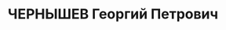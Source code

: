 ---
title: ЧЕРНЫШЕВ Георгий Петрович
description: '1901 г.р., русский, член ВКП(б), полковой комиссар, нач. политотдела
  58 СД КВО.

  ВКВС - 25.12.1937, ВМН. Расстрелян 26.12.1937, Киев'
---